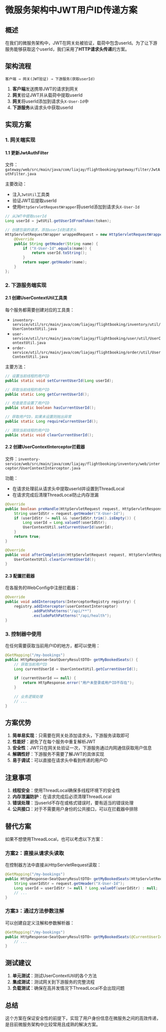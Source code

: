 # 微服务架构中JWT用户ID传递方案

## 概述

在我们的微服务架构中，JWT在网关处被验证，载荷中包含userId。为了让下游服务能够获取这个userId，我们采用了**HTTP请求头传递**的方案。

## 架构流程

```
客户端 → 网关(JWT验证) → 下游服务(获取userId)
```

1. **客户端**发送携带JWT的请求到网关
2. **网关**验证JWT并从载荷中提取userId
3. **网关**将userId添加到请求头`X-User-Id`中
4. **下游服务**从请求头中获取userId

## 实现方案

### 1. 网关端实现

#### 1.1 更新JwtAuthFilter

文件：`gateway/web/src/main/java/com/liajay/flightbooking/gateway/filter/JwtAuthFilter.java`

主要改动：
- 注入`JwtUtil`工具类
- 验证JWT后提取userId
- 使用`HttpServletRequestWrapper`将userId添加到请求头`X-User-Id`

```java
// 从JWT中提取userId
Long userId = jwtUtil.getUserIdFromToken(token);

// 创建包装的请求，添加userId到请求头
HttpServletRequestWrapper wrappedRequest = new HttpServletRequestWrapper(httpRequest) {
    @Override
    public String getHeader(String name) {
        if ("X-User-Id".equals(name)) {
            return userId.toString();
        }
        return super.getHeader(name);
    }
};
```

### 2. 下游服务端实现

#### 2.1 创建UserContextUtil工具类

每个服务都需要创建对应的工具类：
- `inventory-service/util/src/main/java/com/liajay/flightbooking/inventory/util/UserContextUtil.java`
- `user-service/util/src/main/java/com/liajay/flightbooking/user/util/UserContextUtil.java`
- `order-service/util/src/main/java/com/liajay/flightbooking/order/util/UserContextUtil.java`

主要方法：
```java
// 设置当前线程的用户ID
public static void setCurrentUserId(Long userId);

// 获取当前线程的用户ID
public static Long getCurrentUserId();

// 检查是否设置了用户ID
public static boolean hasCurrentUserId();

// 获取用户ID，如果未设置则抛出异常
public static Long requireCurrentUserId();

// 清除当前线程的用户ID
public static void clearCurrentUserId();
```

#### 2.2 创建UserContextInterceptor拦截器

文件：`inventory-service/web/src/main/java/com/liajay/flightbooking/inventory/web/interceptor/UserContextInterceptor.java`

功能：
- 在请求处理前从请求头中提取userId并设置到ThreadLocal
- 在请求完成后清理ThreadLocal防止内存泄漏

```java
@Override
public boolean preHandle(HttpServletRequest request, HttpServletResponse response, Object handler) {
    String userIdStr = request.getHeader("X-User-Id");
    if (userIdStr != null && !userIdStr.trim().isEmpty()) {
        Long userId = Long.valueOf(userIdStr);
        UserContextUtil.setCurrentUserId(userId);
    }
    return true;
}

@Override
public void afterCompletion(HttpServletRequest request, HttpServletResponse response, Object handler, Exception ex) {
    UserContextUtil.clearCurrentUserId();
}
```

#### 2.3 配置拦截器

在各服务的WebConfig中注册拦截器：

```java
@Override
public void addInterceptors(InterceptorRegistry registry) {
    registry.addInterceptor(userContextInterceptor)
            .addPathPatterns("/api/**")
            .excludePathPatterns("/api/health");
}
```

### 3. 控制器中使用

在任何需要获取当前用户ID的地方，都可以使用：

```java
@GetMapping("/my-bookings")
public HttpResponse<SeatQueryResultDTO> getMyBookedSeats() {
    // 获取当前用户ID
    Long currentUserId = UserContextUtil.getCurrentUserId();
    
    if (currentUserId == null) {
        return HttpResponse.error("用户未登录或用户ID不存在");
    }
    
    // 业务逻辑处理
    // ...
}
```

## 方案优势

1. **简单易实现**：只需要在网关处添加请求头，下游服务读取即可
2. **性能好**：避免了在每个服务中重复解析JWT
3. **安全性**：JWT只在网关处验证一次，下游服务通过内网通信获取用户信息
4. **解耦性好**：下游服务不需要了解JWT的具体实现
5. **易于调试**：可以直接在请求头中看到传递的用户ID

## 注意事项

1. **线程安全**：使用ThreadLocal确保多线程环境下的安全性
2. **内存泄漏防护**：在请求完成后必须清理ThreadLocal
3. **错误处理**：当userId不存在或格式错误时，要有适当的错误处理
4. **公共接口**：对于不需要用户身份的公共接口，可以在拦截器中排除

## 替代方案

如果不想使用ThreadLocal，也可以考虑以下方案：

### 方案2：直接从请求头读取

在控制器方法中直接从HttpServletRequest读取：

```java
@GetMapping("/my-bookings")
public HttpResponse<SeatQueryResultDTO> getMyBookedSeats(HttpServletRequest request) {
    String userIdStr = request.getHeader("X-User-Id");
    Long userId = userIdStr != null ? Long.valueOf(userIdStr) : null;
    // ...
}
```

### 方案3：通过方法参数注解

可以创建自定义注解和参数解析器：

```java
@GetMapping("/my-bookings")
public HttpResponse<SeatQueryResultDTO> getMyBookedSeats(@CurrentUserId Long userId) {
    // ...
}
```

## 测试建议

1. **单元测试**：测试UserContextUtil的各个方法
2. **集成测试**：测试网关到下游服务的完整流程
3. **负载测试**：确保在高并发情况下ThreadLocal不会出现问题

## 总结

这个方案在保证安全性的前提下，实现了用户身份信息在微服务之间的高效传递，是目前微服务架构中比较常用且成熟的解决方案。
